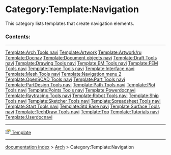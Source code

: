 # Category:Template:Navigation
This category lists templates that create navigation elements.

### Contents:

  ------------------------------------------------------------------------------- ----------------------------------------------------------------------------- -----------------------------------------------------------------------------
  [Template:Arch Tools navi](Template_Arch_Tools_navi.md)                 [Template:Artwork](Template_Artwork.md)                               [Template:Artwork/ru](Template:Artwork/ru.md)
  [Template:Docnav](Template_Docnav.md)                                   [Template:Document objects navi](Template_Document_objects_navi.md)   [Template:Draft Tools navi](Template_Draft_Tools_navi.md)
  [Template:Drawing Tools navi](Template_Drawing_Tools_navi.md)           [Template:EM Tools navi](Template_EM_Tools_navi.md)                   [Template:FEM Tools navi](Template_FEM_Tools_navi.md)
  [Template:Image Tools navi](Template_Image_Tools_navi.md)               [Template:Interface navi](Template_Interface_navi.md)                 [Template:Mesh Tools navi](Template_Mesh_Tools_navi.md)
  [Template:Navigation menu 2](Template_Navigation_menu_2.md)             [Template:OpenSCAD Tools navi](Template_OpenSCAD_Tools_navi.md)       [Template:Part Tools navi](Template_Part_Tools_navi.md)
  [Template:PartDesign Tools navi](Template_PartDesign_Tools_navi.md)     [Template:Path Tools navi](Template_Path_Tools_navi.md)               [Template:Plot Tools navi](Template_Plot_Tools_navi.md)
  [Template:Points Tools navi](Template_Points_Tools_navi.md)             [Template:Powerdocnavi](Template_Powerdocnavi.md)                     [Template:Raytracing Tools navi](Template_Raytracing_Tools_navi.md)
  [Template:Robot Tools navi](Template_Robot_Tools_navi.md)               [Template:Ship Tools navi](Template_Ship_Tools_navi.md)               [Template:Sketcher Tools navi](Template_Sketcher_Tools_navi.md)
  [Template:Spreadsheet Tools navi](Template_Spreadsheet_Tools_navi.md)   [Template:Start Tools navi](Template_Start_Tools_navi.md)             [Template:Std Base navi](Template_Std_Base_navi.md)
  [Template:Surface Tools navi](Template_Surface_Tools_navi.md)           [Template:TechDraw Tools navi](Template_TechDraw_Tools_navi.md)       [Template:Top](Template_Top.md)
  [Template:Tutorials navi](Template_Tutorials_navi.md)                   [Template:Userdocnavi](Template_Userdocnavi.md)                       
  ------------------------------------------------------------------------------- ----------------------------------------------------------------------------- -----------------------------------------------------------------------------

[<img src="images/Property.png" style="width:16px"> Template](Category_Template.md)

---
[documentation index](../README.md) > [Arch](Category_Arch.md) > Category:Template:Navigation
